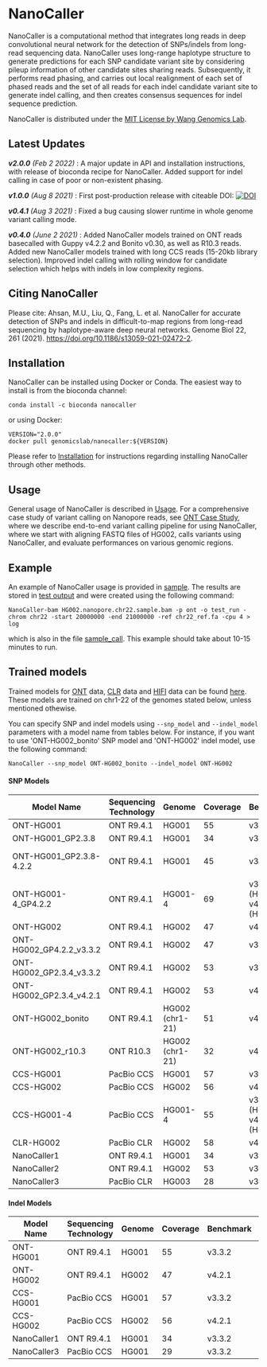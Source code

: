 # NanoCaller

NanoCaller is a computational method that integrates long reads in deep convolutional neural network for the detection of SNPs/indels from long-read sequencing data. NanoCaller uses long-range haplotype structure to generate predictions for each SNP candidate variant site by considering pileup information of other candidate sites sharing reads. Subsequently, it performs read phasing, and carries out local realignment of each set of phased reads and the set of all reads for each indel candidate variant site to generate indel calling, and then creates consensus sequences for indel sequence prediction.

NanoCaller is distributed under the [MIT License by Wang Genomics Lab](https://wglab.mit-license.org/).

## Latest Updates
_**v2.0.0** (Feb 2 2022)_ : A major update in API and installation instructions, with release of bioconda recipe for NanoCaller. Added support for indel calling in case of poor or non-existent phasing.

_**v1.0.0** (Aug 8 2021)_ : First post-production release with citeable DOI: [![DOI](https://zenodo.org/badge/DOI/10.5281/zenodo.5176764.svg)](https://doi.org/10.5281/zenodo.5176764)

_**v0.4.1** (Aug 3 2021)_ : Fixed a bug causing slower runtime in whole genome variant calling mode. 

_**v0.4.0** (June 2 2021)_ : Added NanoCaller models trained on ONT reads basecalled with Guppy v4.2.2 and Bonito v0.30, as well as R10.3 reads. Added new NanoCaller models trained with long CCS reads (15-20kb library selection). Improved indel calling with rolling window for candidate selection which helps with indels in low complexity regions.

## Citing NanoCaller
Please cite: Ahsan, M.U., Liu, Q., Fang, L. et al. NanoCaller for accurate detection of SNPs and indels in difficult-to-map regions from long-read sequencing by haplotype-aware deep neural networks. Genome Biol 22, 261 (2021). https://doi.org/10.1186/s13059-021-02472-2.

## Installation
NanoCaller can be installed using Docker or Conda. The easiest way to install is from the bioconda channel:

`conda install -c bioconda nanocaller`

or using Docker:

```
VERSION="2.0.0"
docker pull genomicslab/nanocaller:${VERSION}
```
Please refer to [Installation](docs/Install.md) for instructions regarding installing NanoCaller through other methods.

## Usage
General usage of NanoCaller is described in [Usage](docs/Usage.md). For a comprehensive case study of variant calling on Nanopore reads, see [ONT Case Study](docs/ONT%20Case%20Study.md), where we describe end-to-end variant calling pipeline for using NanoCaller, where we start with aligning FASTQ files of HG002, calls variants using NanoCaller, and evaluate performances on various genomic regions.

## Example
An example of NanoCaller usage is provided in [sample](sample). The results are stored in [test output](sample/test_run) and were created using the following command:

`NanoCaller-bam HG002.nanopore.chr22.sample.bam -p ont -o test_run -chrom chr22 -start 20000000 -end 21000000 -ref chr22_ref.fa -cpu 4 > log`

which is also in the file [sample_call](sample/sample_call). This example should take about 10-15 minutes to run.

## Trained models
Trained models for [ONT](https://github.com/WGLab/NanoCaller/tree/master/nanocaller_src/release_data/ONT_models) data, [CLR](https://github.com/WGLab/NanoCaller/tree/master/nanocaller_src/release_data/clr_models) data and [HIFI](https://github.com/WGLab/NanoCaller/tree/master/nanocaller_src/release_data/hifi_models) data can be found [here](https://github.com/WGLab/NanoCaller/tree/master/nanocaller_src/release_data). These models are trained on chr1-22 of the genomes stated below, unless mentioned othewise.

You can specify SNP and indel models using `--snp_model` and `--indel_model` parameters with a model name from tables below. For instance, if you want to use 'ONT-HG002\_bonito' SNP model and 'ONT-HG002' indel model, use the following command:

`NanoCaller --snp_model ONT-HG002_bonito --indel_model ONT-HG002`


#### SNP Models

| Model Name                 | Sequencing Technology | Genome          | Coverage | Benchmark | Basecaller   |
| -------------------------- | --------------------- | --------------- | -------- | --------- | ------------ |
| ONT-HG001                  | ONT R9.4.1            | HG001           | 55       | v3.3.2    | Guppy4.2.2   |
| ONT-HG001\_GP2.3.8         | ONT R9.4.1            | HG001           | 34       | v3.3.2    | Guppy2.3.8   |
| ONT-HG001\_GP2.3.8-4.2.2 | ONT R9.4.1            | HG001           | 45       | v3.3.2    | Guppy (2.3.8 + 4.2.2)   |
| ONT-HG001-4\_GP4.2.2     | ONT R9.4.1            | HG001-4         | 69       | v3.3.2 (HG001) + v4.2.1 (HG002-4)| Guppy4.2.2|
| ONT-HG002                  | ONT R9.4.1            | HG002           | 47       | v4.2.1    | Guppy4.2.2   |
| ONT-HG002\_GP4.2.2\_v3.3.2 | ONT R9.4.1            | HG002           | 47       | v3.3.2    | Guppy4.2.2   |
| ONT-HG002\_GP2.3.4\_v3.3.2 | ONT R9.4.1            | HG002           | 53       | v3.3.2    | Guppy2.3.4   |
| ONT-HG002\_GP2.3.4\_v4.2.1 | ONT R9.4.1            | HG002           | 53       | v4.2.1    | Guppy2.3.4   |
| ONT-HG002\_bonito          | ONT R9.4.1            | HG002 (chr1-21) | 51       | v4.2.1    | Bonito v0.30 |
| ONT-HG002\_r10.3           | ONT R10.3             | HG002 (chr1-21) | 32       | v4.2.1    | Guppy4.0.11  |
| CCS-HG001                  | PacBio CCS            | HG001           | 57       | v3.3.2    | \-           |
| CCS-HG002                  | PacBio CCS            | HG002           | 56       | v4.2.1    | \-           |
| CCS-HG001-4                | PacBio CCS            | HG001-4         | 55       | v3.3.2 (HG001) + v4.2.1 (HG002-4)| Guppy4.2.2    | \-           |
| CLR-HG002                  | PacBio CLR            | HG002           | 58       | v4.2.1    | \-           |
| NanoCaller1                | ONT R9.4.1            | HG001           | 34       | v3.3.2    | Guppy2.3.8   |
| NanoCaller2                | ONT R9.4.1            | HG002           | 53       | v3.3.2    | Guppy2.3.4   |
| NanoCaller3                | PacBio CLR            | HG003           | 28       | v3.3.2    | \-           |


#### Indel Models
| Model Name | Sequencing Technology | Genome | Coverage | Benchmark | Basecaller |
| ------------ | --------------------- | ------ | -------- | --------- | ---------- |
| ONT-HG001    | ONT R9.4.1            | HG001  | 55       | v3.3.2    | Guppy4.2.2 |
| ONT-HG002    | ONT R9.4.1            | HG002  | 47       | v4.2.1    | Guppy4.2.2 |
| CCS-HG001    | PacBio CCS            | HG001  | 57       | v3.3.2    | \-         |
| CCS-HG002    | PacBio CCS            | HG002  | 56       | v4.2.1    | \-         |
| NanoCaller1  | ONT R9.4.1            | HG001  | 34       | v3.3.2    | Guppy2.3.8 |
| NanoCaller3  | PacBio CCS            | HG001  | 29       | v3.3.2    | \-         |
